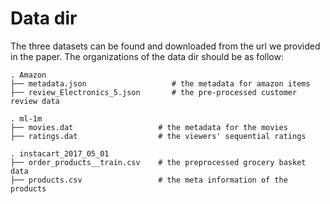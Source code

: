 # Data dir

The three datasets can be found and downloaded from the url we provided in the paper. The organizations of the data dir should be as follow:

    . Amazon
    ├── metadata.json                   # the metadata for amazon items
    ├── review_Electronics_5.json       # the pre-processed customer review data
    
    . ml-1m
    ├── movies.dat                   # the metadata for the movies
    ├── ratings.dat                  # the viewers' sequential ratings
    
    . instacart_2017_05_01
    ├── order_products__train.csv    # the preprocessed grocery basket data
    ├── products.csv                 # the meta information of the products
    
